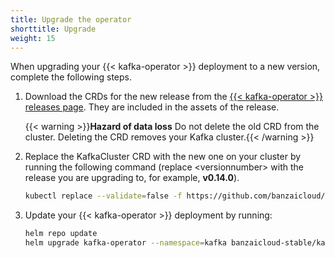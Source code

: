```yaml
---
title: Upgrade the operator
shorttitle: Upgrade
weight: 15
---
```


When upgrading your {{< kafka-operator >}} deployment to a new version, complete the following steps.

1. Download the CRDs for the new release from the [{{< kafka-operator >}} releases page](https://github.com/banzaicloud/koperator/releases). They are included in the assets of the release.

    {{< warning >}}**Hazard of data loss** Do not delete the old CRD from the cluster. Deleting the CRD removes your Kafka cluster.{{< /warning >}}

1. Replace the KafkaCluster CRD with the new one on your cluster by running the following command (replace &lt;versionnumber> with the release you are upgrading to, for example, **v0.14.0**).

    ```bash
    kubectl replace --validate=false -f https://github.com/banzaicloud/koperator/releases/download/<versionnumber>/kafka-operator.crds.yaml
    ```

1. Update your {{< kafka-operator >}} deployment by running:

    ```bash
    helm repo update
    helm upgrade kafka-operator --namespace=kafka banzaicloud-stable/kafka-operator
    ```
